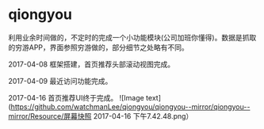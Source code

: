 # qiongyou
利用业余时间做的，不定时的完成一个小功能模块(公司加班你懂得)。数据是抓取的穷游APP，界面参照穷游做的，部分细节之处略有不同。	

2017-04-08 框架搭建，首页推荐头部滚动视图完成。	

2017-04-09 最近访问功能完成。

2017-04-16 首页推荐UI终于完成。
![Image text](https://github.com/watchmanLee/qiongyou/qiongyou--mirror/qiongyou--mirror/Resource/屏幕快照 2017-04-16 下午7.42.48.png）
